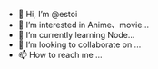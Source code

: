 - 👋 Hi, I’m @estoi
- 👀 I’m interested in Anime、movie...
- 🌱 I’m currently learning Node...
- 💞️ I’m looking to collaborate on ...
- 📫 How to reach me ...

<!---
estoi/estoi is a ✨ special ✨ repository because its `README.md` (this file) appears on your GitHub profile.
You can click the Preview link to take a look at your changes.
--->

